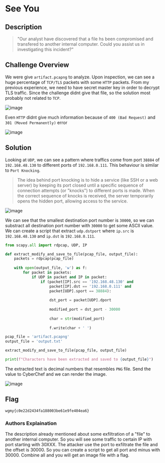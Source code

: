 # See You
## Description
> "Our analyst have discovered that a file hs been compromised and transfered to another internal computer. Could you assist us in investigating this incident?"

## Challenge Overview

We were give `artifact.pcapng` to analyze. Upon inspection, we can see a huge percentage of `TCP/TLS` packets with some `HTTP` packets. From my previous experience, we need to have secret master key in order to decrypt TLS traffic. Since the challenge didnt give that file, so the solution most probably not related to `TCP`.

![image](https://github.com/user-attachments/assets/1012ece3-5a8b-4adc-bebe-f7c9d5d9014f)

Even `HTTP` didnt give much information because of `400 (Bad Request)` and `301 (Moved Permanently)` error

![image](https://github.com/user-attachments/assets/4eecce51-4b8c-47b3-aae5-e6323d981bdf)

## Solution
Looking at `UDP`, we can see a pattern where traffics come from port `38884` of `192.168.48.130` to different ports of `192.168.0.111`. This behaviour is similar to `Port Knocking`.

> The idea behind port knocking is to hide a service (like SSH or a web server) by keeping its port closed until a specific sequence of connection attempts (or "knocks") to different ports is made. When the correct sequence of knocks is received, the server temporarily opens the hidden port, allowing access to the service.
 
![image](https://github.com/user-attachments/assets/671f08e3-4e54-4288-a32b-ba479b6364f8)

We can see that the smallest destination port number is `30000`, so we can substract all destination port number with `30000` to get some ASCII value. We can create a script that extract `udp.dstport` where `ip.src` is `192.168.48.130` and `ip.dst` is `192.168.0.111`.

```py
from scapy.all import rdpcap, UDP, IP

def extract_modify_and_save_to_file(pcap_file, output_file):
    packets = rdpcap(pcap_file)
    
    with open(output_file, 'w') as f:
        for packet in packets:
            if UDP in packet and IP in packet:
                if (packet[IP].src == '192.168.48.130' and 
                    packet[IP].dst == '192.168.0.111' and
                    packet[UDP].sport == 38884):
                    
                    dst_port = packet[UDP].dport
                    
                    modified_port = dst_port - 30000
                    
                    char = str(modified_port)
                    
                    f.write(char + ' ')

pcap_file = 'artifact.pcapng' 
output_file = 'output.txt' 

extract_modify_and_save_to_file(pcap_file, output_file)

print(f"Characters have been extracted and saved to {output_file}")
```
The extracted text is decimal numbers that resembles `PNG` file. Send the value to CyberChef and we can render the image.

![image](https://github.com/user-attachments/assets/8e664b73-2764-46f4-89fe-939412cde3fc)

## Flag
```
wgmy{c0e22d2434fa188003be61e9fe404ea6}
```

### Authors Explaination
The description already mentioned about some exfiltration of  a "file" to another internal computer. So you will see some traffic to certain IP with port starting with 30XXX. The attacker use the port to exfiltrate the file and the offset is 30000.  So you can create a script to get all port  and minus with 30000. Combine all and you will get an image file with a flag.

